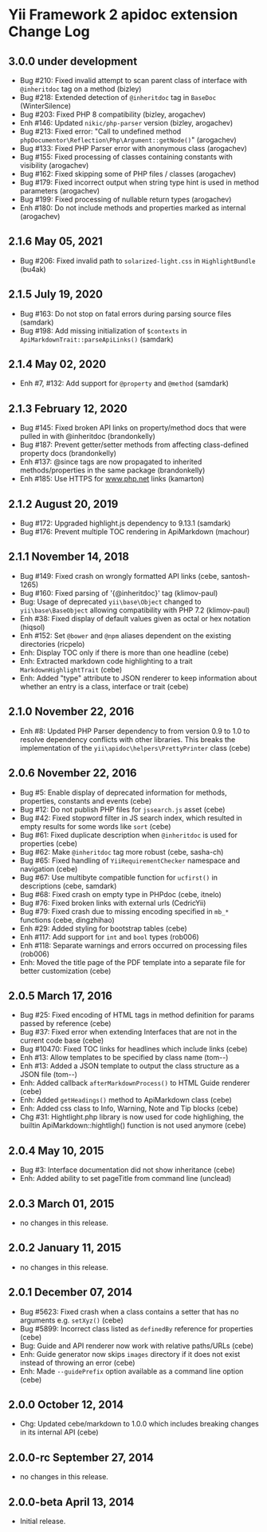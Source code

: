 Yii Framework 2 apidoc extension Change Log
===========================================

3.0.0 under development
-----------------------

- Bug #210: Fixed invalid attempt to scan parent class of interface with `@inheritdoc` tag on a method (bizley)
- Bug #218: Extended detection of `@inheritdoc` tag in `BaseDoc` (WinterSilence)
- Bug #203: Fixed PHP 8 compatibility (bizley, arogachev)
- Enh #146: Updated `nikic/php-parser` version (bizley, arogachev)
- Bug #213: Fixed error: "Call to undefined method `phpDocumentor\Reflection\Php\Argument::getNode()`" (arogachev)
- Bug #133: Fixed PHP Parser error with anonymous class (arogachev)
- Bug #155: Fixed processing of classes containing constants with visibility (arogachev)
- Bug #162: Fixed skipping some of PHP files / classes (arogachev)
- Bug #179: Fixed incorrect output when string type hint is used in method parameters (arogachev)
- Bug #199: Fixed processing of nullable return types (arogachev)
- Enh #180: Do not include methods and properties marked as internal (arogachev)


2.1.6 May 05, 2021
------------------

- Bug #206: Fixed invalid path to `solarized-light.css` in `HighlightBundle` (bu4ak)


2.1.5 July 19, 2020
-------------------

- Bug #163: Do not stop on fatal errors during parsing source files (samdark)
- Bug #198: Add missing initialization of `$contexts` in `ApiMarkdownTrait::parseApiLinks()` (samdark)


2.1.4 May 02, 2020
------------------

- Enh #7, #132: Add support for `@property` and `@method` (samdark)


2.1.3 February 12, 2020
-----------------------

- Bug #145: Fixed broken API links on property/method docs that were pulled in with @inheritdoc (brandonkelly)
- Bug #187: Prevent getter/setter methods from affecting class-defined property docs (brandonkelly)
- Enh #137: @since tags are now propagated to inherited methods/properties in the same package (brandonkelly)
- Enh #185: Use HTTPS for www.php.net links (kamarton)


2.1.2 August 20, 2019
---------------------

- Bug #172: Upgraded highlight.js dependency to 9.13.1 (samdark)
- Bug #176: Prevent multiple TOC rendering in ApiMarkdown (machour)


2.1.1 November 14, 2018
-----------------------

- Bug #149: Fixed crash on wrongly formatted API links (cebe, santosh-1265)
- Bug #160: Fixed parsing of '{@inheritdoc}' tag (klimov-paul)
- Bug: Usage of deprecated `yii\base\Object` changed to `yii\base\BaseObject` allowing compatibility with PHP 7.2 (klimov-paul)
- Enh #38: Fixed display of default values given as octal or hex notation (hiqsol)
- Enh #152: Set `@bower` and `@npm` aliases dependent on the existing directories (ricpelo)
- Enh: Display TOC only if there is more than one headline (cebe)
- Enh: Extracted markdown code highlighting to a trait `MarkdownHighlightTrait` (cebe)
- Enh: Added "type" attribute to JSON renderer to keep information about whether an entry is a class, interface or trait (cebe)


2.1.0 November 22, 2016
-----------------------

- Enh #8: Updated PHP Parser dependency to from version 0.9 to 1.0 to resolve dependency conflicts with other libraries. This breaks the implementation of the `yii\apidoc\helpers\PrettyPrinter` class (cebe)


2.0.6 November 22, 2016
-----------------------

- Bug #5: Enable display of deprecated information for methods, properties, constants and events (cebe)
- Bug #12: Do not publish PHP files for `jssearch.js` asset (cebe)
- Bug #42: Fixed stopword filter in JS search index, which resulted in empty results for some words like `sort` (cebe)
- Bug #61: Fixed duplicate description when `@inheritdoc` is used for properties (cebe)
- Bug #62: Make `@inheritdoc` tag more robust (cebe, sasha-ch)
- Bug #65: Fixed handling of `YiiRequirementChecker` namespace and navigation (cebe)
- Bug #67: Use multibyte compatible function for `ucfirst()` in descriptions (cebe, samdark)
- Bug #68: Fixed crash on empty type in PHPdoc (cebe, itnelo)
- Bug #76: Fixed broken links with external urls (CedricYii)
- Bug #79: Fixed crash due to missing encoding specified in `mb_*` functions (cebe, dingzhihao)
- Enh #29: Added styling for bootstrap tables (cebe)
- Enh #117: Add support for `int` and `bool` types (rob006)
- Enh #118: Separate warnings and errors occurred on processing files (rob006)
- Enh: Moved the title page of the PDF template into a separate file for better customization (cebe)


2.0.5 March 17, 2016
--------------------

- Bug #25: Fixed encoding of HTML tags in method definition for params passed by reference (cebe)
- Bug #37: Fixed error when extending Interfaces that are not in the current code base (cebe)
- Bug #10470: Fixed TOC links for headlines which include links (cebe)
- Enh #13: Allow templates to be specified by class name (tom--)
- Enh #13: Added a JSON template to output the class structure as a JSON file (tom--)
- Enh: Added callback `afterMarkdownProcess()` to HTML Guide renderer (cebe)
- Enh: Added `getHeadings()` method to ApiMarkdown class (cebe)
- Enh: Added css class to Info, Warning, Note and Tip blocks (cebe)
- Chg #31: Hightlight.php library is now used for code highlighing, the builtin ApiMarkdown::hightligh() function is not used anymore (cebe)


2.0.4 May 10, 2015
------------------

- Bug #3: Interface documentation did not show inheritance (cebe)
- Enh: Added ability to set pageTitle from command line (unclead)


2.0.3 March 01, 2015
--------------------

- no changes in this release.


2.0.2 January 11, 2015
----------------------

- no changes in this release.


2.0.1 December 07, 2014
-----------------------

- Bug #5623: Fixed crash when a class contains a setter that has no arguments e.g. `setXyz()` (cebe)
- Bug #5899: Incorrect class listed as `definedBy` reference for properties (cebe)
- Bug: Guide and API renderer now work with relative paths/URLs (cebe)
- Enh: Guide generator now skips `images` directory if it does not exist instead of throwing an error (cebe)
- Enh: Made `--guidePrefix` option available as a command line option (cebe)


2.0.0 October 12, 2014
----------------------

- Chg: Updated cebe/markdown to 1.0.0 which includes breaking changes in its internal API (cebe)

2.0.0-rc September 27, 2014
---------------------------

- no changes in this release.


2.0.0-beta April 13, 2014
-------------------------

- Initial release.

